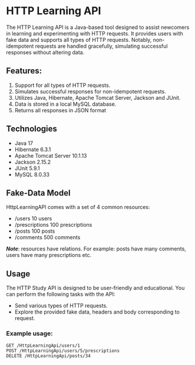 # HTTP Learning API

The HTTP Learning API is a Java-based tool designed to assist newcomers in learning and experimenting 
with HTTP requests. It provides users with fake data and supports all types of HTTP requests. 
Notably, non-idempotent requests are handled gracefully, simulating successful responses without altering data.

## Features:

1) Support for all types of HTTP requests.
2) Simulates successful responses for non-idempotent requests.
3) Utilizes Java, Hibernate, Apache Tomcat Server, Jackson and JUnit.
4) Data is stored in a local MySQL database.
5) Returns all responses in JSON format

## Technologies

- Java 17
- Hibernate 6.3.1
- Apache Tomcat Server 10.1.13
- Jackson 2.15.2
- JUnit 5.9.1
- MySQL 8.0.33

## Fake-Data Model

HttpLearningAPI comes with a set of 4 common resources:

- /users	10 users
- /prescriptions 100 prescriptions
- /posts	100 posts
- /comments	500 comments

***Note***: resources have relations. For example: posts have many comments, users have many prescriptions etc.

## Usage

The HTTP Study API is designed to be user-friendly and educational. You can perform the following tasks with the API:

- Send various types of HTTP requests.
- Explore the provided fake data, headers and body corresponding to request.

### Example usage:
```
GET /HttpLearningApi/users/1
POST /HttpLearningApi/users/5/prescriptions
DELETE /HttpLearningApi/posts/34
```

